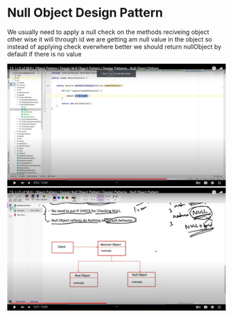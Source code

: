 # Null Object Design Pattern
We usually need to apply a null check on the methods reciveing object other wise it will through id we are getting am null value in the object 
so instead of applying check everwhere better we should return nullObject by default if there is no value

![NULL DP](nullDP1.png)
![NULL DP](nullDP2.png)

